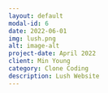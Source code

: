 ```yaml
---
layout: default
modal-id: 6
date: 2022-06-01
img: lush.png
alt: image-alt
project-date: April 2022
client: Min Young
category: Clone Coding
description: Lush Website
---
```

